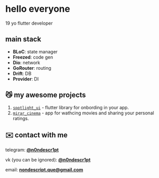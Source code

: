 # hello everyone

19 yo flutter developer

## main stack

- **BLoC**: state manager
- **Freezed**: code gen
- **Dio**: network
- **GoRouter**: routing
- **Drift**: DB
- **Provider**: DI

## 😼 my awesome projects

1. [`spotlight_ui`]([https://github.com/neverlane/shikimori](https://github.com/n0ndescr1pt/spotlight_ui)) - flutter library for onbording in your app.
2. [`mirar_cinema`]([https://github.com/thedvxchsquad/kodikwrapper](https://github.com/n0ndescr1pt/mirar_cinema)) - app for wathcing movies and sharing your personal ratings.

## ✉️ contact with me

telegram: [**@n0ndescr1pt**](https://n0ndescr1pt.t.me/)

vk (you can be ignored): [**@n0ndescr1pt**](https://vk.com/n0ndescr1pt)

email: [**nondescript.que@gmail.com**](mailto:nondescript.que@gmail.com)
                                                                                            
